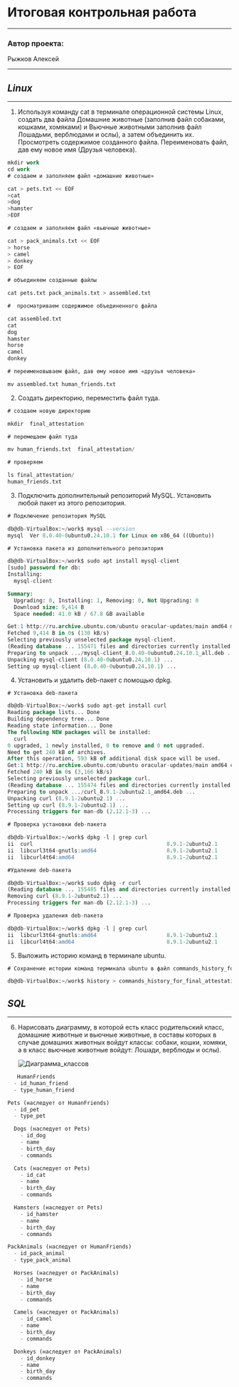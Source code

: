 # Итоговая контрольная работа
* **
### Автор проекта:
Рыжков Алексей
* **
## *Linux*
* **
1. Используя команду cat в терминале операционной системы Linux, создать
   два файла Домашние животные (заполнив файл собаками, кошками,
   хомяками) и Вьючные животными заполнив файл Лошадьми, верблюдами и
   ослы), а затем объединить их. Просмотреть содержимое созданного файла.
   Переименовать файл, дав ему новое имя (Друзья человека).
~~~~sql
mkdir work
cd work
# создаем и заполняем файл «домашние животные»

cat > pets.txt << EOF
>cat
>dog
>hamster
>EOF
~~~~
~~~~sql
# создаем и заполняем файл «вьючные животные»

cat > pack_animals.txt << EOF
> horse
> camel
> donkey
> EOF
~~~~

~~~~sql
# объединяем созданные файлы

cat pets.txt pack_animals.txt > assembled.txt
~~~~
~~~~sql
#  просматриваем содержимое объединенного файла

cat assembled.txt
cat
dog
hamster
horse
camel
donkey
~~~~
~~~~sql
# переименовываем файл, дав ему новое имя «друзья человека»

mv assembled.txt human_friends.txt
~~~~


2. Создать директорию, переместить файл туда.
~~~~sql
# создаем новую директорию

mkdir  final_attestation
~~~~
~~~~sql
# перемещаем файл туда

mv human_friends.txt  final_attestation/
~~~~
~~~~sql
# проверяем

ls final_attestation/
human_friends.txt
~~~~


3. Подключить дополнительный репозиторий MySQL. Установить любой пакет из этого репозитория.
~~~~sql
# Подключение репозитория MySQL

db@db-VirtualBox:~/work$ mysql --version
mysql  Ver 8.0.40-0ubuntu0.24.10.1 for Linux on x86_64 ((Ubuntu))
~~~~
~~~~sql
# Установка пакета из дополнительного репозитория

db@db-VirtualBox:~/work$ sudo apt install mysql-client
[sudo] password for db: 
Installing:                     
  mysql-client

Summary:
  Upgrading: 0, Installing: 1, Removing: 0, Not Upgrading: 0
  Download size: 9,414 B
  Space needed: 41.0 kB / 67.8 GB available

Get:1 http://ru.archive.ubuntu.com/ubuntu oracular-updates/main amd64 mysql-client all 8.0.40-0ubuntu0.24.10.1 [9,414 B]
Fetched 9,414 B in 0s (130 kB/s)         
Selecting previously unselected package mysql-client.
(Reading database ... 155471 files and directories currently installed.)
Preparing to unpack .../mysql-client_8.0.40-0ubuntu0.24.10.1_all.deb ...
Unpacking mysql-client (8.0.40-0ubuntu0.24.10.1) ...
Setting up mysql-client (8.0.40-0ubuntu0.24.10.1) ...
~~~~

4. Установить и удалить deb-пакет с помощью dpkg.
~~~~sql
# Установка deb-пакета

db@db-VirtualBox:~/work$ sudo apt-get install curl
Reading package lists... Done
Building dependency tree... Done
Reading state information... Done
The following NEW packages will be installed:
  curl
0 upgraded, 1 newly installed, 0 to remove and 0 not upgraded.
Need to get 240 kB of archives.
After this operation, 593 kB of additional disk space will be used.
Get:1 http://ru.archive.ubuntu.com/ubuntu oracular-updates/main amd64 curl amd64 8.9.1-2ubuntu2.1 [240 kB]
Fetched 240 kB in 0s (3,166 kB/s)
Selecting previously unselected package curl.
(Reading database ... 155474 files and directories currently installed.)
Preparing to unpack .../curl_8.9.1-2ubuntu2.1_amd64.deb ...
Unpacking curl (8.9.1-2ubuntu2.1) ...
Setting up curl (8.9.1-2ubuntu2.1) ...
Processing triggers for man-db (2.12.1-3) ...
~~~~
~~~~sql
# Проверка установки deb-пакета

db@db-VirtualBox:~/work$ dpkg -l | grep curl
ii  curl                                          8.9.1-2ubuntu2.1                         amd64        command line tool for transferring data with URL syntax
ii  libcurl3t64-gnutls:amd64                      8.9.1-2ubuntu2.1                         amd64        easy-to-use client-side URL transfer library (GnuTLS flavour)
ii  libcurl4t64:amd64                             8.9.1-2ubuntu2.1                         amd64        easy-to-use client-side URL transfer library (OpenSSL flavour)
~~~~
~~~~sql
#Удаление deb-пакета

db@db-VirtualBox:~/work$ sudo dpkg -r curl
(Reading database ... 155485 files and directories currently installed.)
Removing curl (8.9.1-2ubuntu2.1) ...
Processing triggers for man-db (2.12.1-3) ...
~~~~
~~~~sql
# Проверка удаления deb-пакета

db@db-VirtualBox:~/work$ dpkg -l | grep curl
ii  libcurl3t64-gnutls:amd64                      8.9.1-2ubuntu2.1                         amd64        easy-to-use client-side URL transfer library (GnuTLS flavour)
ii  libcurl4t64:amd64                             8.9.1-2ubuntu2.1                         amd64        easy-to-use client-side URL transfer library (OpenSSL flavour)
~~~~


5. Выложить историю команд в терминале ubuntu.
~~~~sql
# Сохранение истории команд терминала ubuntu в файл commands_history_for_final_attestation.txt

db@db-VirtualBox:~/work$ history > commands_history_for_final_attestation.txt
~~~~

## *SQL*
* **
6. Нарисовать диаграмму, в которой есть класс родительский класс, домашние
   животные и вьючные животные, в составы которых в случае домашних
   животных войдут классы: собаки, кошки, хомяки, а в класс вьючные животные
   войдут: Лошади, верблюды и ослы).

   ![Диаграмма_классов ](https://github.com/user-attachments/assets/b3ea1fd2-2b07-4887-9b88-e511c884d7b5)

~~~~sql
   HumanFriends
  - id_human_friend
  - type_human_friend

Pets (наследует от HumanFriends)
  - id_pet
  - type_pet

  Dogs (наследует от Pets)
    - id_dog
    - name
    - birth_day
    - commands

  Cats (наследует от Pets)
    - id_cat
    - name
    - birth_day
    - commands

  Hamsters (наследует от Pets)
    - id_hamster
    - name
    - birth_day
    - commands

PackAnimals (наследует от HumanFriends)
  - id_pack_animal
  - type_pack_animal

  Horses (наследует от PackAnimals)
    - id_horse
    - name
    - birth_day
    - commands

  Camels (наследует от PackAnimals)
    - id_camel
    - name
    - birth_day
    - commands

  Donkeys (наследует от PackAnimals)
    - id_donkey
    - name
    - birth_day
    - commands
~~~~
